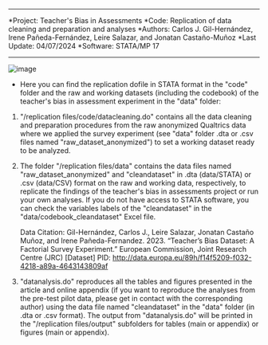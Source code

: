 ****************************************************************
*Project: Teacher's Bias in Assessments
*Code: Replication of data cleaning and preparation and analyses
*Authors: Carlos J. Gil-Hernández, Irene Pañeda-Fernández, 
          Leire Salazar, and Jonatan Castaño-Muñoz
*Last Update: 04/07/2024
*Software: STATA/MP 17
****************************************************************
![image](https://github.com/carjgil/teacher-bias/assets/80678559/d543fb90-5ee1-48f4-b631-0c4a5dbc220a)

* Here you can find the replication dofile in STATA format in the "code" folder and the raw and working datasets (including the codebook)
  of the teacher's bias in assessment experiment in the "data" folder:

 1. "/replication files/code/datacleaning.do" contains all the data cleaning and preparation procedures from the raw anonymized Qualtrics data 
     where we applied the survey experiment (see "data" folder .dta or .csv files named "raw_dataset_anonymized") to set a 
     working dataset ready to be analyzed.

 2. The folder "/replication files/data" contains the data files named "raw_dataset_anonymized" and "cleandataset" in .dta (data/STATA) or .csv (data/CSV) 
    format on the raw and working data, respectively, to replicate the findings of the teacher's bias in assessments project or 
    run your own analyses. If you do not have access to STATA software, you can check the variables labels 
    of the "cleandataset" in the "data/codebook_cleandataset" Excel file.

    Data Citation: 
        Gil-Hernández, Carlos J., Leire Salazar, Jonatan Castaño Muñoz, and Irene Pañeda-Fernandez. 2023. 
        “Teacher’s Bias Dataset: A Factorial Survey Experiment.” European Commission, Joint Research Centre (JRC) 
        [Dataset] PID: http://data.europa.eu/89h/f14f5209-f032-4218-a89a-4643143809af

 4. "datanalysis.do" reproduces all the tables and figures presented in the article and online appendix (if you want to 
     reproduce the analyses from the pre-test pilot data, please get in contact with the corresponding author) using the data file named "cleandataset"
     in the "data" folder (in .dta or .csv format). The output from "datanalysis.do" will be printed in the "/replication files/output" subfolders
     for tables (main or appendix) or figures (main or appendix).
